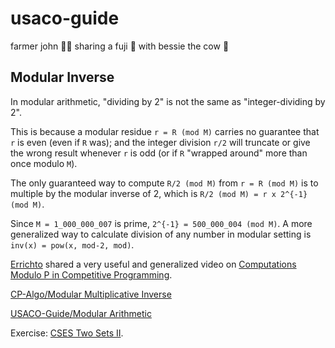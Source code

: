 # usaco-guide
farmer john 👨‍🌾 sharing a fuji 🍎 with bessie the cow 🐄

## Modular Inverse
In modular arithmetic, "dividing by 2" is not the same as "integer-dividing by 2". 

This is because a modular residue `r = R (mod M)` carries no guarantee that `r` is even (even if `R` was); and the integer division `r/2` will truncate or give the wrong result whenever `r` is odd (or if `R` "wrapped around" more than once modulo `M`).

The only guaranteed way to compute `R/2 (mod M)` from `r = R (mod M)` is to multiple by the modular inverse of 2, which is `R/2 (mod M) = r x 2^{-1} (mod M)`. 

Since `M = 1_000_000_007` is prime, `2^{-1} = 500_000_004 (mod M)`. A more generalized way to calculate division of any number in modular setting is `inv(x) = pow(x, mod-2, mod)`.

[Errichto](https://codeforces.com/profile/Errichto) shared a very useful and generalized video on [Computations Modulo P in Competitive Programming](https://youtu.be/-OPohCQqi_E?si=rTvnfOQR-EzMqAFH).

[CP-Algo/Modular Multiplicative Inverse](https://cp-algorithms.com/algebra/module-inverse.html)

[USACO-Guide/Modular Arithmetic](https://usaco.guide/gold/modular?lang=cpp#modular-inverse)

Exercise: [CSES Two Sets II](https://cses.fi/problemset/task/1093/).